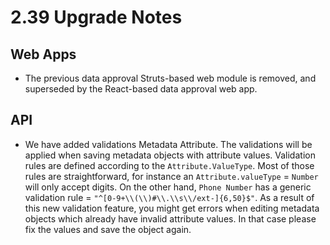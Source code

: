 # 2.39 Upgrade Notes

## Web Apps

* The previous data approval Struts-based web module is removed, and superseded by the React-based data approval web app.

## API
* We have added validations Metadata Attribute. The validations will be applied when saving metadata objects with attribute values. Validation rules are defined according to the `Attribute.ValueType`. Most of those rules are straightforward, for instance an `Attribute.valueType` = `Number` will only accept digits. On the other hand, `Phone Number` has a generic validation rule = `"^[0-9+\\(\\)#\\.\\s\\/ext-]{6,50}$"`. As a result of this new validation feature, you might get errors when editing metadata objects which already have invalid attribute values. In that case please fix the values and save the object again.

